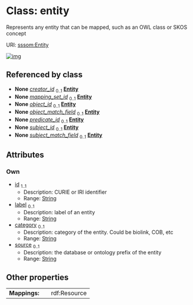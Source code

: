 
# Class: entity


Represents any entity that can be mapped, such as an OWL class or SKOS concept

URI: [sssom:Entity](http://w3id.org/sssom/Entity)


[![img](https://yuml.me/diagram/nofunky;dir:TB/class/[MappingSet]-%20creator_id%200..1>[Entity&#124;id:string;label:string%20%3F;category:string%20%3F;source:string%20%3F],[Mapping]-%20creator_id%200..1>[Entity],[MappingSet]-%20mapping_set_id%200..1>[Entity],[Mapping]-%20object_id%200..1>[Entity],[MappingSet]-%20object_match_field%200..1>[Entity],[Mapping]-%20object_match_field%200..1>[Entity],[Mapping]-%20predicate_id%200..1>[Entity],[Mapping]-%20subject_id%200..1>[Entity],[MappingSet]-%20subject_match_field%200..1>[Entity],[Mapping]-%20subject_match_field%200..1>[Entity],[MappingSet],[Mapping])](https://yuml.me/diagram/nofunky;dir:TB/class/[MappingSet]-%20creator_id%200..1>[Entity&#124;id:string;label:string%20%3F;category:string%20%3F;source:string%20%3F],[Mapping]-%20creator_id%200..1>[Entity],[MappingSet]-%20mapping_set_id%200..1>[Entity],[Mapping]-%20object_id%200..1>[Entity],[MappingSet]-%20object_match_field%200..1>[Entity],[Mapping]-%20object_match_field%200..1>[Entity],[Mapping]-%20predicate_id%200..1>[Entity],[Mapping]-%20subject_id%200..1>[Entity],[MappingSet]-%20subject_match_field%200..1>[Entity],[Mapping]-%20subject_match_field%200..1>[Entity],[MappingSet],[Mapping])

## Referenced by class

 *  **None** *[creator_id](creator_id.md)*  <sub>0..1</sub>  **[Entity](Entity.md)**
 *  **None** *[mapping_set_id](mapping_set_id.md)*  <sub>0..1</sub>  **[Entity](Entity.md)**
 *  **None** *[object_id](object_id.md)*  <sub>0..1</sub>  **[Entity](Entity.md)**
 *  **None** *[object_match_field](object_match_field.md)*  <sub>0..1</sub>  **[Entity](Entity.md)**
 *  **None** *[predicate_id](predicate_id.md)*  <sub>0..1</sub>  **[Entity](Entity.md)**
 *  **None** *[subject_id](subject_id.md)*  <sub>0..1</sub>  **[Entity](Entity.md)**
 *  **None** *[subject_match_field](subject_match_field.md)*  <sub>0..1</sub>  **[Entity](Entity.md)**

## Attributes


### Own

 * [id](id.md)  <sub>1..1</sub>
     * Description: CURIE or IRI identifier
     * Range: [String](types/String.md)
 * [label](label.md)  <sub>0..1</sub>
     * Description: label of an entity
     * Range: [String](types/String.md)
 * [category](category.md)  <sub>0..1</sub>
     * Description: category of the entity. Could be biolink, COB, etc
     * Range: [String](types/String.md)
 * [source](source.md)  <sub>0..1</sub>
     * Description: the database or ontology prefix of the entity
     * Range: [String](types/String.md)

## Other properties

|  |  |  |
| --- | --- | --- |
| **Mappings:** | | rdf:Resource |

